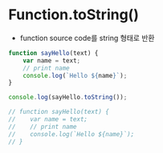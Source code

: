 # Function.toString\(\)

* function source code를 string 형태로 반환

```javascript
function sayHello(text) {
    var name = text;
    // print name
    console.log(`Hello ${name}`);
}

console.log(sayHello.toString());

// function sayHello(text) {
//    var name = text;
//    // print name
//    console.log(`Hello ${name}`);
// }
```


